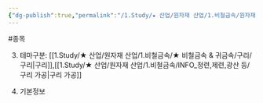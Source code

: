 ```yaml
---
{"dg-publish":true,"permalink":"/1.Study/★ 산업/원자재 산업/1.비철금속/원자재가공업/종목/이구산업/","created":"2024-11-20T21:02:28.781+09:00","updated":"2025-06-03T20:07:20.553+09:00"}
---
```


#종목




3. 테마구분: [[1.Study/★ 산업/원자재 산업/1.비철금속/★ 비철금속 & 귀금속/구리/구리\|구리]],[[1.Study/★ 산업/원자재 산업/1.비철금속/INFO_정련,제련,광산 등/구리 가공\|구리 가공]]



1. 기본정보
